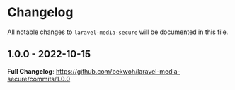 # Changelog

All notable changes to `laravel-media-secure` will be documented in this file.

## 1.0.0 - 2022-10-15

**Full Changelog**: https://github.com/bekwoh/laravel-media-secure/commits/1.0.0
